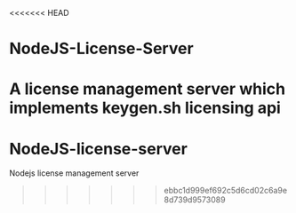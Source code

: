 <<<<<<< HEAD
# NodeJS-License-Server
A license management server which implements keygen.sh licensing api
=======
# NodeJS-license-server
Nodejs license management server
>>>>>>> ebbc1d999ef692c5d6cd02c6a9e8d739d9573089
